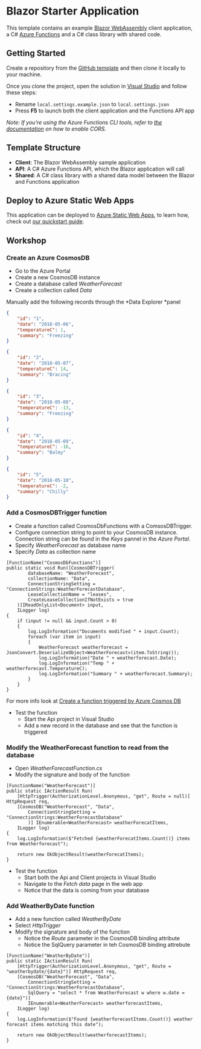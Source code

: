 # Blazor Starter Application

This template contains an example [Blazor WebAssembly](https://docs.microsoft.com/aspnet/core/blazor/?view=aspnetcore-3.1#blazor-webassembly) client application, a C# [Azure Functions](https://docs.microsoft.com/azure/azure-functions/functions-overview) and a C# class library with shared code.

## Getting Started

Create a repository from the [GitHub template](https://docs.github.com/en/enterprise/2.22/user/github/creating-cloning-and-archiving-repositories/creating-a-repository-from-a-template) and then clone it locally to your machine.

Once you clone the project, open the solution in [Visual Studio](https://visualstudio.microsoft.com/vs/community/) and follow these steps:

- Rename `local.settings.example.json` to `local.settings.json`
- Press **F5** to launch both the client application and the Functions API app

_Note: If you're using the Azure Functions CLI tools, refer to [the documentation](https://docs.microsoft.com/azure/azure-functions/functions-run-local?tabs=windows%2Ccsharp%2Cbash) on how to enable CORS._

## Template Structure

* **Client**: The Blazor WebAssembly sample application
* **API**: A C# Azure Functions API, which the Blazor application will call
* **Shared**: A C# class library with a shared data model between the Blazor and Functions application

## Deploy to Azure Static Web Apps

This application can be deployed to [Azure Static Web Apps](https://docs.microsoft.com/azure/static-web-apps), to learn how, check out [our quickstart guide](https://aka.ms/blazor-swa/quickstart).



## Workshop

### Create an Azure CosmosDB

* Go to the Azure Portal
* Create a new CosmosDB instance
* Create a database called *WeatherForecast*
* Create a collection called *Data*

Manually add the following records through the *Data Explorer *panel

``` json
{
    "id": "1",
    "date": "2018-05-06",
    "temperatureC": 1,
    "summary": "Freezing"
}

{
    "id": "2",
    "date": "2018-05-07",
    "temperatureC": 14,
    "summary": "Bracing"
}

{
    "id": "3",
    "date": "2018-05-08",
    "temperatureC": -13,
    "summary": "Freezing"
}

{
    "id": "4",
    "date": "2018-05-09",
    "temperatureC": -16,
    "summary": "Balmy"
}

{
    "id": "5",
    "date": "2018-05-10",
    "temperatureC": -2,
    "summary": "Chilly"
}

```


### Add a CosmosDBTrigger function

* Create a function called CosmosDbFunctions with a ComsosDBTrigger.
* Configure connection string to point to your CosmosDB instance. Connection string can be found in the *Keys* pannel in the *Azure Portal*.
* Specify *WeatherForecast* as database name
* Specify *Data* as collection name


``` Csharp
[FunctionName("CosmosDbFunctions")]
public static void Run([CosmosDBTrigger(
        databaseName: "WeatherForecast",
        collectionName: "Data",
        ConnectionStringSetting = "ConnectionStrings:WeatherForecastDatabase",
        LeaseCollectionName = "leases",
        CreateLeaseCollectionIfNotExists = true
    )]IReadOnlyList<Document> input, 
    ILogger log)
{
    if (input != null && input.Count > 0)
    {
        log.LogInformation("Documents modified " + input.Count);
        foreach (var item in input)
        {
            WeatherForecast weatherforecast = JsonConvert.DeserializeObject<WeatherForecast>(item.ToString());
            log.LogInformation("Date " + weatherforecast.Date);
            log.LogInformation("Temp " + weatherforecast.TemperatureC);
            log.LogInformation("Summary " + weatherforecast.Summary);
        }
    }
}
```

For more info look at [Create a function triggered by Azure Cosmos DB](https://docs.microsoft.com/en-us/azure/azure-functions/functions-create-cosmos-db-triggered-function)

* Test the function
  * Start the Api project in Visual Studio
  * Add a new record in the database and see that the function is triggered

### Modify the WeatherForecast function to read from the database

* Open *WeatherForecastFunction.cs*
* Modify the signature and body of the function

``` Csharp
[FunctionName("WeatherForecast")]
public static IActionResult Run(
    [HttpTrigger(AuthorizationLevel.Anonymous, "get", Route = null)] HttpRequest req,
    [CosmosDB("WeatherForecast", "Data",
        ConnectionStringSetting = "ConnectionStrings:WeatherForecastDatabase"                
        )] IEnumerable<WeatherForecast> weatherForecatItems,
    ILogger log)
{
    log.LogInformation($"Fetched {weatherForecatItems.Count()} items from Weatherforecast");

    return new OkObjectResult(weatherForecatItems);
}
```

* Test the function
  * Start both the Api and Client projects in Visual Studio
  * Navigate to the *Fetch data* page in the web app
  * Notice that the data is coming from your database
 

### Add WeatherByDate function

* Add a new function called *WeatherByDate*
* Select *HttpTrigger*
* Modify the signature and body of the function
  * Notice the *Route* parameter in the CosmosDB binding attribute
  * Notice the SqlQuery parameter in teh CosmosDB binding attrebute

``` Csharp
[FunctionName("WeatherByDate")]
public static IActionResult Run(
    [HttpTrigger(AuthorizationLevel.Anonymous, "get", Route = "weatherbydate/{date}")] HttpRequest req,
    [CosmosDB("WeatherForecast", "Data",
        ConnectionStringSetting = "ConnectionStrings:WeatherForecastDatabase",
        SqlQuery = "select * from WeatherForecast w where w.date = {date}")]
        IEnumerable<WeatherForecast> weatherforecastItems,
    ILogger log)
{
    log.LogInformation($"Found {weatherforecastItems.Count()} weather forecast items matching this date");

    return new OkObjectResult(weatherforecastItems);
}
```
